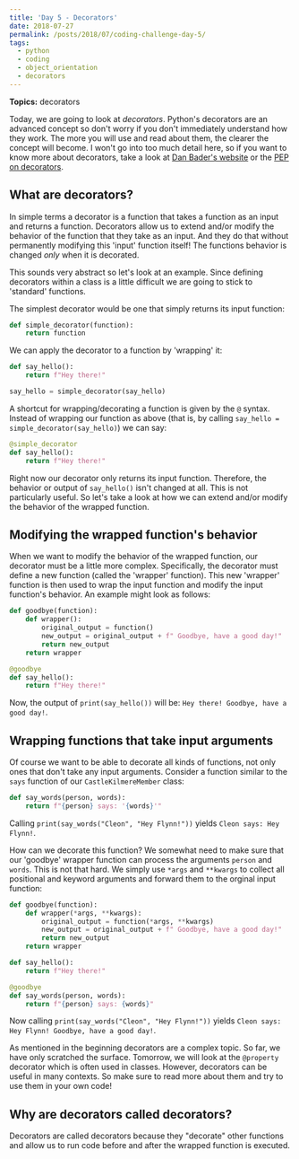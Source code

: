 ```yaml
---
title: 'Day 5 - Decorators'
date: 2018-07-27
permalink: /posts/2018/07/coding-challenge-day-5/
tags:
  - python
  - coding
  - object_orientation
  - decorators
---
```


**Topics:** decorators

Today, we are going to look at *decorators*. Python's decorators are an advanced concept so don't worry if you don't immediately understand how they work. The more you will use and read about them, the clearer the concept will become. I won't go into too much detail here, so if you want to know more about decorators, take a look at [Dan Bader's website](https://dbader.org/blog/python-decorators) or the [PEP on decorators](https://www.python.org/dev/peps/pep-0318/#on-the-name-decorator).   
   
## What are decorators?
In simple terms a decorator is a function that takes a function as an input and returns a function. Decorators allow us to extend and/or modify the behavior of the function that they take as an input. And they do that without permanently modifying this 'input' function itself! The functions behavior is changed *only* when it is decorated.  

  
This sounds very abstract so let's look at an example. Since defining decorators within a class is a little difficult we are going to stick to 'standard' functions.

The simplest decorator would be one that simply returns its input function:   
```python
def simple_decorator(function):
    return function
```

We can apply the decorator to a function by 'wrapping' it:   
```python
def say_hello():
    return f"Hey there!"

say_hello = simple_decorator(say_hello)
```

A shortcut for wrapping/decorating a function is given by the ```@``` syntax. Instead of wrapping our function as above (that is, by calling ```say_hello = simple_decorator(say_hello)```) we can say:

```python
@simple_decorator
def say_hello():
    return f"Hey there!"
```

Right now our decorator only returns its input function. Therefore, the behavior or output of ```say_hello()``` isn't changed at all. This is not particularly useful. So let's take a look at how we can extend and/or modify the behavior of the wrapped function.

## Modifying the wrapped function's behavior

When we want to modify the behavior of the wrapped function, our decorator must be a little more complex. Specifically, the decorator must define a new function (called the 'wrapper' function). This new 'wrapper' function is then used to wrap the input function and modify the input function's behavior. An example might look as follows:

```python
def goodbye(function):
    def wrapper():
        original_output = function()
        new_output = original_output + f" Goodbye, have a good day!"
        return new_output
    return wrapper

@goodbye
def say_hello():
    return f"Hey there!"
```

Now, the output of ```print(say_hello())``` will be: ```Hey there! Goodbye, have a good day!```.

## Wrapping functions that take input arguments

Of course we want to be able to decorate all kinds of functions, not only ones that don't take any input arguments. Consider a function similar to the ```says``` function of our ```CastleKilmereMember``` class:  

```python
def say_words(person, words):
    return f"{person} says: '{words}'"

```

Calling ```print(say_words("Cleon", "Hey Flynn!"))``` yields ```Cleon says: Hey Flynn!```.   
   
How can we decorate this function? We somewhat need to make sure that our 'goodbye' wrapper function can process the arguments ```person``` and ```words```. This is not that hard. We simply use ```*args``` and ```**kwargs``` to collect all positional and keyword arguments and forward them to the orginal input function:

```python
def goodbye(function):
    def wrapper(*args, **kwargs):
        original_output = function(*args, **kwargs)
        new_output = original_output + f" Goodbye, have a good day!"
        return new_output
    return wrapper

def say_hello():
    return f"Hey there!"

@goodbye
def say_words(person, words):
    return f"{person} says: {words}"
```

Now calling ```print(say_words("Cleon", "Hey Flynn!"))``` yields ```Cleon says: Hey Flynn! Goodbye, have a good day!```.   
   
As mentioned in the beginning decorators are a complex topic. So far, we have only scratched the surface. Tomorrow, we will look at the ```@property``` decorator which is often used in classes. However, decorators can be useful in many contexts. So make sure to read more about them and try to use them in your own code!   

## Why are decorators called decorators?

Decorators are called decorators because they "decorate" other functions and allow us to run code before and after the wrapped function is executed.


